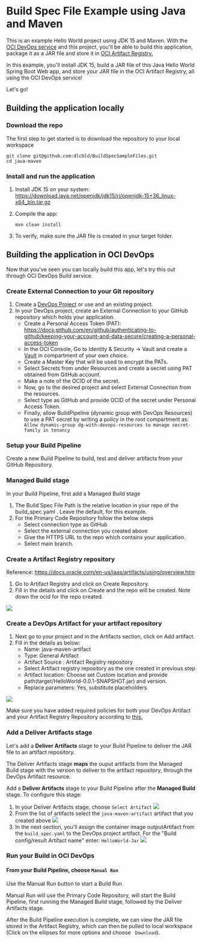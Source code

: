 # Build Spec File Example using Java and Maven

This is an example Hello World project using JDK 15 and Maven. With the [OCI DevOps service](https://www.oracle.com/devops/devops-service/) and this project, you'll be able to build this application, package it as a JAR file and store it in [OCI Artifact Registry.](https://docs.oracle.com/en-us/iaas/artifacts/using/overview.htm)

In this example, you'll install JDK 15, build a JAR file of this Java Hello World Spring Boot Web app, and store your JAR file in the OCI Artifact Registry,  all using the OCI DevOps service!

Let's go!

## Building the application locally

### Download the repo
The first step to get started is to download the repository to your local workspace

```shell
git clone git@github.com:dlcbld/BuildSpecSampleFiles.git
cd java-maven
```

### Install and run the application

1. Install JDK 15 on your system: https://download.java.net/openjdk/jdk15/ri/openjdk-15+36_linux-x64_bin.tar.gz
2. Compile the app: 
   
   ```mvn clean install```
3. To verify, make sure the JAR file is created in your target folder.

## Building the application in OCI DevOps
Now that you've seen you can locally build this app, let's try this out through OCI DevOps Build service.

### Create External Connection to your Git repository 

1. Create a [DevOps Project](https://docs.oracle.com/en-us/iaas/Content/devops/using/devops_projects.htm) or use and an existing project. 
2. In your DevOps project, create an External Connection to your GitHub repository which holds your application.
   - Create a Personal Access Token (PAT): https://docs.github.com/en/github/authenticating-to-github/keeping-your-account-and-data-secure/creating-a-personal-access-token
   - In the OCI Console, Go to Identity & Security -> Vault and create a [Vault]( https://docs.oracle.com/en-us/iaas/Content/KeyManagement/Concepts/keyoverview.htm) in compartment of your own choice.
   - Create a Master Key that will be used to encrypt the PATs. 
   - Select Secrets from under Resources and create a secret using PAT obtained from GitHub account.
   - Make a note of the OCID of the secret.
   - Now, go to the desired project and select External Connection from the resources.
   - Select type as GitHub and provide OCID of the secret under Personal Access Token.
   - Finally, allow BuildPipeline (dynamic group with DevOps Resources) to use a PAT secret by writing a policy in the root compartment as: ``` Allow dynamic-group dg-with-devops-resources to manage secret-family in tenancy```

### Setup your Build Pipeline
Create a new Build Pipeline to build, test and deliver artifacts from your GitHub Repository.

### Managed Build stage
In your Build Pipeline, first add a Managed Build stage
1. The Build Spec File Path is the relative location in your repo of the build_spec.yaml . Leave the default, for this example.
2. For the Primary Code Repository follow the below steps
    - Select connection type as GitHub
    - Select the external connection you created above
    - Give the HTTPS URL to the repo which contains your application.
    - Select main branch.
    
### Create a Artifact Registry repository
Reference: https://docs.oracle.com/en-us/iaas/artifacts/using/overview.htm
1. Go to Artifact Registry and click on Create Repository.
2. Fill in the details and click on Create and the repo will be created. Note down the ocid for the repo created.

<img src="./assets/Creating Registry.png" />

### Create a DevOps Artifact for your artifact repository
1. Next go to your project and in the Artifacts section, click on Add artifact.
2. Fill in the details as below:
    - Name: java-maven-artifact
    - Type: General Artifact
    - Artifact Source : Artifact Registry repository
    - Select Artifact registry repository as the one created in previous step
    - Artifact location: Choose set Custom location and provide path(target/HelloWorld-0.0.1-SNAPSHOT.jar) and version.
    - Replace parameters: Yes, substitute placeholders
   
<img src="./assets/Creating DevOps Artifact.png" />

Make sure you have added required policies for both your DevOps Artifact and your Artifact Registry Repository according to [this.](https://docs.oracle.com/en-us/iaas/Content/Identity/Reference/registrypolicyreference.htm)


### Add a Deliver Artifacts stage
Let's add a **Deliver Artifacts** stage to your Build Pipeline to deliver the JAR file to an artifact repository.

The Deliver Artifacts stage **maps** the ouput artifacts from the Managed Build stage with the version to deliver to the artifact repository, through the DevOps Artifact resource.

Add a **Deliver Artifacts** stage to your Build Pipeline after the **Managed Build** stage. To configure this stage:
1. In your Deliver Artifacts stage, choose `Select Artifact`
   <img src="./assets/Final Details in Deliver Artifact Stage.png" />
1. From the list of artifacts select the `java-maven-artifact` artifact that you created above
   <img src="./assets/Selecting DevOps Artifact resource.png" />
1. In the next section, you'll assign the  container image outputArtifact from the `build_spec.yaml` to the DevOps project artifact. For the "Build config/result Artifact name" enter: `HelloWorld-Jar`
   <img src="./assets/Final Details in Deliver Artifact Stage.png" />


### Run your Build in OCI DevOps

#### From your Build Pipeline, choose `Manual Run`
Use the Manual Run button to start a Build Run

Manual Run will use the Primary Code Repository, will start the Build Pipeline, first running the Managed Build stage, followed by the Deliver Artifacts stage.

After the Build Pipeline execution is complete, we can view the JAR file stored in the Artifact Registry, which can then be pulled to local workspace (Click on the ellipses for more options and choose ``` Download```).


